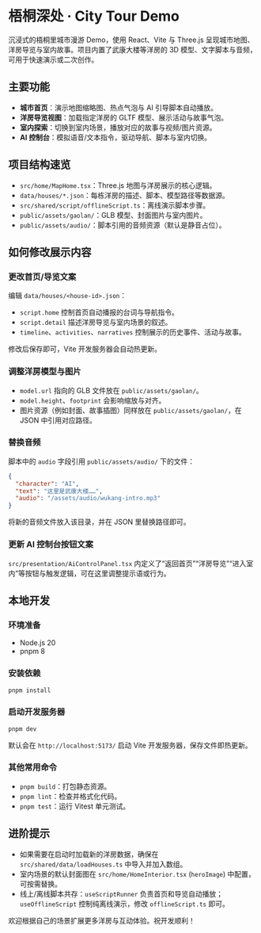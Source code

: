 # 梧桐深处 · City Tour Demo

沉浸式的梧桐里城市漫游 Demo，使用 React、Vite 与 Three.js 呈现城市地图、洋房导览与室内故事。项目内置了武康大楼等洋房的 3D 模型、文字脚本与音频，可用于快速演示或二次创作。

## 主要功能
- **城市首页**：演示地图缩略图、热点气泡与 AI 引导脚本自动播放。
- **洋房导览视图**：加载指定洋房的 GLTF 模型、展示活动与故事气泡。
- **室内探索**：切换到室内场景，播放对应的故事与视频/图片资源。
- **AI 控制台**：模拟语音/文本指令，驱动导航、脚本与室内切换。

## 项目结构速览
- `src/home/MapHome.tsx`：Three.js 地图与洋房展示的核心逻辑。
- `data/houses/*.json`：每栋洋房的描述、脚本、模型路径等数据源。
- `src/shared/script/offlineScript.ts`：离线演示脚本步骤。
- `public/assets/gaolan/`：GLB 模型、封面图片与室内图片。
- `public/assets/audio/`：脚本引用的音频资源（默认是静音占位）。

## 如何修改展示内容

### 更改首页/导览文案
编辑 `data/houses/<house-id>.json`：
- `script.home` 控制首页自动播报的台词与导航指令。
- `script.detail` 描述洋房导览与室内场景的叙述。
- `timeline`、`activities`、`narratives` 控制展示的历史事件、活动与故事。

修改后保存即可，Vite 开发服务器会自动热更新。

### 调整洋房模型与图片
- `model.url` 指向的 GLB 文件放在 `public/assets/gaolan/`。
- `model.height`、`footprint` 会影响缩放与对齐。
- 图片资源（例如封面、故事插图）同样放在 `public/assets/gaolan/`，在 JSON 中引用对应路径。

### 替换音频
脚本中的 `audio` 字段引用 `public/assets/audio/` 下的文件：
```json
{
  "character": "AI",
  "text": "这里是武康大楼……",
  "audio": "/assets/audio/wukang-intro.mp3"
}
```
将新的音频文件放入该目录，并在 JSON 里替换路径即可。

### 更新 AI 控制台按钮文案
`src/presentation/AiControlPanel.tsx` 内定义了“返回首页”“洋房导览”“进入室内”等按钮与触发逻辑，可在这里调整提示语或行为。

## 本地开发

### 环境准备
- Node.js 20
- pnpm 8

### 安装依赖
```bash
pnpm install
```

### 启动开发服务器
```bash
pnpm dev
```
默认会在 `http://localhost:5173/` 启动 Vite 开发服务器，保存文件即热更新。

### 其他常用命令
- `pnpm build`：打包静态资源。
- `pnpm lint`：检查并格式化代码。
- `pnpm test`：运行 Vitest 单元测试。

## 进阶提示
- 如果需要在启动时加载新的洋房数据，确保在 `src/shared/data/loadHouses.ts` 中导入并加入数组。
- 室内场景的默认封面图在 `src/home/HomeInterior.tsx` (`heroImage`) 中配置，可按需替换。
- 线上/离线脚本共存：`useScriptRunner` 负责首页和导览自动播放；`useOfflineScript` 控制纯离线演示，修改 `offlineScript.ts` 即可。

欢迎根据自己的场景扩展更多洋房与互动体验。祝开发顺利！
